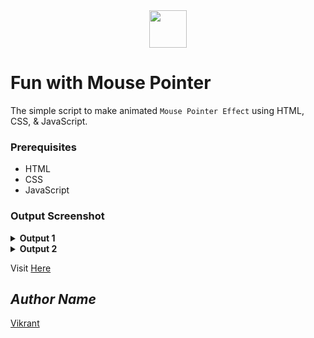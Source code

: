 <div align="center">
  <img height="60" src="https://user-images.githubusercontent.com/85709371/154445204-110690bf-eee8-456c-bdfe-60d527f691ad.png">
</div>

# Fun with Mouse Pointer
The simple script to make animated `Mouse Pointer Effect` using HTML, CSS, & JavaScript.

### Prerequisites
- HTML
- CSS
- JavaScript

### Output Screenshot
<details><summary><b>Output 1</b></summary>
  <p align="center">
    <a href="Outputs/output 1.png"><img src="https://user-images.githubusercontent.com/85709371/154446329-c3329063-f762-4543-a2af-2737cf47cc8c.png" alt="output 1"></a>
  </p>
</details>

<details><summary><b>Output 2</b></summary>
  <p align="center">
    <a href="Outputs/output 2.png"><img src="https://user-images.githubusercontent.com/85709371/154446644-472c5fbf-ef3d-4d87-bf86-c937321f5472.png" alt="output 2"></a>
  </p>
</details>

Visit <a href="https://vikrant-v28.github.io/animated_bulb/">Here</a>

## *Author Name*
[Vikrant](https://github.com/vikrant-v28)
